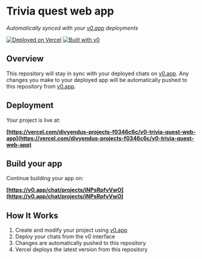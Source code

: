 # Trivia quest web app

*Automatically synced with your [v0.app](https://v0.app) deployments*

[![Deployed on Vercel](https://img.shields.io/badge/Deployed%20on-Vercel-black?style=for-the-badge&logo=vercel)](https://vercel.com/divyendus-projects-f0346c6c/v0-trivia-quest-web-app)
[![Built with v0](https://img.shields.io/badge/Built%20with-v0.app-black?style=for-the-badge)](https://v0.app/chat/projects/iNPsRpfvVwO)

## Overview

This repository will stay in sync with your deployed chats on [v0.app](https://v0.app).
Any changes you make to your deployed app will be automatically pushed to this repository from [v0.app](https://v0.app).

## Deployment

Your project is live at:

**[https://vercel.com/divyendus-projects-f0346c6c/v0-trivia-quest-web-app](https://vercel.com/divyendus-projects-f0346c6c/v0-trivia-quest-web-app)**

## Build your app

Continue building your app on:

**[https://v0.app/chat/projects/iNPsRpfvVwO](https://v0.app/chat/projects/iNPsRpfvVwO)**

## How It Works

1. Create and modify your project using [v0.app](https://v0.app)
2. Deploy your chats from the v0 interface
3. Changes are automatically pushed to this repository
4. Vercel deploys the latest version from this repository